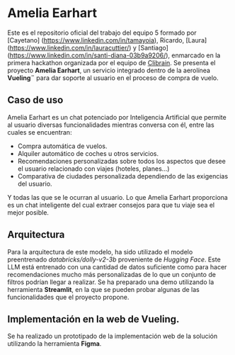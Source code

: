 # Amelia Earhart

Este es el repositorio oficial del trabajo del equipo 5 formado por [Cayetano] (https://www.linkedin.com/in/tamayoia), Ricardo, [Laura] (https://www.linkedin.com/in/lauracuttier/) y [Santiago] (https://www.linkedin.com/in/santi-diana-03b9a9206/), enmarcado en la primera hackathon organizada por el equipo de [Clibrain](https://www.clibrain.com/). Se presenta el proyecto **Amelia Earhart**, un servicio integrado dentro de la aerolínea **Vueling¨** para dar soporte al usuario en el proceso de compra de vuelo.

## Caso de uso

Amelia Earhart es un chat potenciado por Inteligencia Artificial que permite al usuario diversas funcionalidades mientras conversa con él, entre las cuales se encuentran:
- Compra automática de vuelos.
- Alquiler automático de coches u otros servicios.
- Recomendaciones personalizadas sobre todos los aspectos que desee el usuario relacionado con viajes (hoteles, planes...)
- Comparativa de ciudades personalizada dependiendo de las exigencias del usuario.

Y todas las que se le ocurran al usuario. Lo que Amelia Earhart proporciona es un chat inteligente del cual extraer consejos para que tu viaje sea el mejor posible.

## Arquitectura

Para la arquitectura de este modelo, ha sido utilizado el modelo preentrenado *databricks/dolly-v2-3b* proveniente de *Hugging Face*. Este LLM está entrenado con una cantidad de datos suficiente como para hacer recomendaciones mucho más personalizadas de lo que un conjunto de filtros podrían llegar a realizar. Se ha preparado una demo utilizando la herramienta **Streamlit**, en la que se pueden probar algunas de las funcionalidades que el proyecto propone.

## Implementación en la web de Vueling. 

Se ha realizado un prototipado de la implementación web de la solución utilizando la herramienta **Figma**. 
